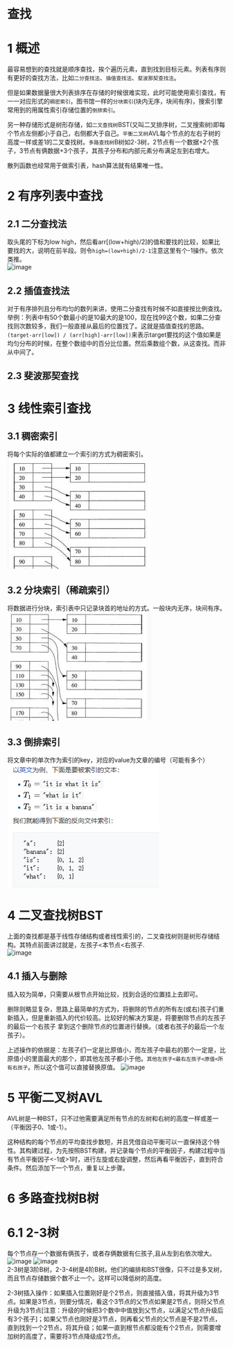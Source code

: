 # 查找
# 1 概述
最容易想到的查找就是顺序查找，挨个遍历元素，直到找到目标元素。列表有序则有更好的查找方法，比如`二分查找法`、`插值查找法`、`斐波那契查找法`。

但是如果数据量很大列表排序在存储的时候很难实现，此时可能使用索引查找，有一一对应形式的`稠密索引`，图书馆一样的`分块索引`(块内无序，块间有序)，搜索引擎常用到的用属性索引存储位置的`倒排索引`。

另一种存储形式是树形存储，如`二叉查找树`BST(又叫二叉排序树，二叉搜索树)即每个节点左侧都小于自己，右侧都大于自己。`平衡二叉树`AVL每个节点的左右子树的高度一样或差1的二叉查找树。`多路查找树`B树如2-3树，2节点有一个数据+2个孩子，3节点有俩数据+3个孩子，其孩子分布和内部元素分布满足左到右增大。

散列函数也经常用于做索引表，hash算法就有结果唯一性。
# 2 有序列表中查找
## 2.1 二分查找法
取头尾的下标为low high，然后看arr[(low+high)/2]的值和要找的比较，如果比要找的大，说明在前半段。则令`high=(low+high)/2-1`注意这里有个-1操作。依次类推。  
![image](https://upload.wikimedia.org/wikipedia/commons/f/f7/Binary_search_into_array.png)
## 2.2 插值查找法
对于有序排列且分布均匀的数列来讲，使用二分查找有时候不如直接按比例查找。举例：列表中有50个数最小的是10最大的是100，现在找99这个数，如果二分查找则次数较多，我们一般直接从最后的位置找了。这就是插值查找的思路。`(target-arr[low]) / (arr[high]-arr[low])`来表示target要找的这个值如果是均匀分布的时候，在整个数组中的百分比位置。然后乘数组个数，从这查找。而非从中间了。
## 2.3 斐波那契查找
# 3 线性索引查找
## 3.1 稠密索引
将每个实际的值都建立一个索引的方式为稠密索引。  
![image](img/index1.jpg)  
## 3.2 分块索引（稀疏索引）
将数据进行分块，索引表中只记录块首的地址的方式。一般块内无序，块间有序。  
![image](img/index2.jpg)  
## 3.3 倒排索引
将文章中的单次作为索引的key，对应的value为文章的编号（可能有多个）  
![image](img/index3.jpg)
# 4 二叉查找树BST
上面的查找都是基于线性存储结构或者线性索引的，二叉查找树则是树形存储结构。其特点前面讲过就是，左孩子<本节点<右孩子.  
![image](https://upload.wikimedia.org/wikipedia/commons/thumb/d/da/Binary_search_tree.svg/150px-Binary_search_tree.svg.png)  

## 4.1 插入与删除
插入较为简单，只需要从根节点开始比较，找到合适的位置挂上去即可。

删除则略显复杂，思路上最简单的方式为，将删除的节点的所有左(或右)孩子们重新插入，但是重新插入的代价较高。比较好的解决方案是，将要删除节点的左孩子的最后一个右孩子 拿到这个删除节点的位置进行替换。（或者右孩子的最后一个左孩子）。

上述操作的依据是：左孩子们一定是比原值小，而左孩子中最右的那个一定是，比原值小的里面最大的那个，即其他左孩子都小于他。`其他左孩子<最右左孩子<原值<所有右孩子`。所以这个值可以直接替换原值。
![image](https://upload.wikimedia.org/wikipedia/commons/thumb/4/46/Binary_search_tree_delete.svg/480px-Binary_search_tree_delete.svg.png)
# 5 平衡二叉树AVL
AVL树是一种BST，只不过他需要满足所有节点的左树和右树的高度一样或差一（平衡因子0、1或-1）。

这种结构的每个节点的平均查找步数短，并且凭借自动平衡可以一直保持这个特性。其构建过程，为先按照BST构建，并记录每个节点的平衡因子，构建过程中当有节点平衡因子<-1或>1时，进行左旋或右旋调整，然后再看平衡因子，直到符合条件。然后添加下一个节点，重复以上步骤。
# 6 多路查找树B树
# 6.1 2-3树
每个节点存一个数据有俩孩子，或者存俩数据有仨孩子,且从左到右依次增大。  
![image](https://upload.wikimedia.org/wikipedia/commons/thumb/3/3a/2-3-4_tree_2-node.svg/110px-2-3-4_tree_2-node.svg.png)
![image](https://upload.wikimedia.org/wikipedia/commons/thumb/4/4a/2-3-4-tree_3-node.svg/120px-2-3-4-tree_3-node.svg.png)  
2-3树是3阶B树，2-3-4树是4阶B树。他们的编排和BST很像，只不过是多叉树，而且节点存储数据个数不止一个。这样可以降低树的高度。

2-3树插入操作：如果插入位置刚好是个2节点，则直接插入值，将其升级为3节点。如果是3节点，则要分情况，看这个3节点的父节点如果是2节点，则将父节点升级为3节点[注意：升级的时候把3个数中中值放到父节点，以满足父节点升级后有3个孩子]；如果父节点也刚好是3节点，则再看父节点的父节点是不是2节点，直到找到一个2节点，将其升级；如果一直到根节点都没能有个2节点，则需要增加树的高度了，需要将3节点降级成2节点。



